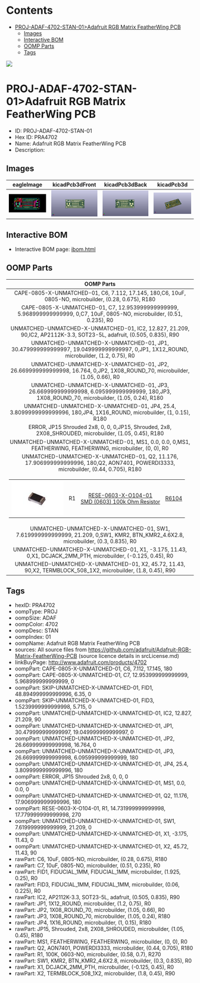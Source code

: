 



Contents
========

* [PROJ-ADAF-4702-STAN-01>Adafruit RGB Matrix FeatherWing PCB](#proj-adaf-4702-stan-01adafruit-rgb-matrix-featherwing-pcb)
	* [Images](#images)
	* [Interactive BOM](#interactive-bom)
	* [OOMP Parts](#oomp-parts)
	* [Tags](#tags)
  
![][im]
# PROJ-ADAF-4702-STAN-01>Adafruit RGB Matrix FeatherWing PCB

- ID: PROJ-ADAF-4702-STAN-01
- Hex ID: PRA4702
- Name: Adafruit RGB Matrix FeatherWing PCB
- Description: 

## Images
  
  

|eagleImage|kicadPcb3dFront|kicadPcb3dBack|kicadPcb3d|
| :---: | :---: | :---: | :---: |
|[![eagleImage](eagleImage_140.png)](eagleImage_600.png)|[![kicadPcb3dFront](kicadPcb3dFront_140.png)](kicadPcb3dFront_600.png)|[![kicadPcb3dBack](kicadPcb3dBack_140.png)](kicadPcb3dBack_600.png)|[![kicadPcb3d](kicadPcb3d_140.png)](kicadPcb3d_600.png)|

## Interactive BOM

- Interactive BOM page: [ibom.html](kicad/bom/ibom.html)

## OOMP Parts
  

|OOMP Parts|
| :---: |
|CAPE-0805-X-UNMATCHED-01, C6, 7.112, 17.145, 180,C6, 10uF, 0805-NO, microbuilder, (0.28, 0.675), R180|
|CAPE-0805-X-UNMATCHED-01, C7, 12.953999999999999, 5.968999999999999, 0,C7, 10uF, 0805-NO, microbuilder, (0.51, 0.235), R0|
|UNMATCHED-UNMATCHED-X-UNMATCHED-01, IC2, 12.827, 21.209, 90,IC2, AP2112K-3.3, SOT23-5L, adafruit, (0.505, 0.835), R90|
|UNMATCHED-UNMATCHED-X-UNMATCHED-01, JP1, 30.479999999999997, 19.049999999999997, 0,JP1, 1X12_ROUND, microbuilder, (1.2, 0.75), R0|
|UNMATCHED-UNMATCHED-X-UNMATCHED-01, JP2, 26.669999999999998, 16.764, 0,JP2, 1X08_ROUND_70, microbuilder, (1.05, 0.66), R0|
|UNMATCHED-UNMATCHED-X-UNMATCHED-01, JP3, 26.669999999999998, 6.095999999999999, 180,JP3, 1X08_ROUND_70, microbuilder, (1.05, 0.24), R180|
|UNMATCHED-UNMATCHED-X-UNMATCHED-01, JP4, 25.4, 3.8099999999999996, 180,JP4, 1X16_ROUND, microbuilder, (1, 0.15), R180|
|ERROR, JP15 Shrouded 2x8, 0, 0, 0,JP15, Shrouded, 2x8, 2X08_SHROUDED, microbuilder, (1.05, 0.45), R180|
|UNMATCHED-UNMATCHED-X-UNMATCHED-01, MS1, 0.0, 0.0, 0,MS1, FEATHERWING, FEATHERWING, microbuilder, (0, 0), R0|
|UNMATCHED-UNMATCHED-X-UNMATCHED-01, Q2, 11.176, 17.906999999999996, 180,Q2, AON7401, POWERDI3333, microbuilder, (0.44, 0.705), R180|
|<table><tr><td>![RESE-0603-X-O104-01](https://raw.githubusercontent.com/oomlout/oomlout_OOMP_parts/main/RESE-0603-X-O104-01/image_140.jpg)</td><td> R1</td><td>[RESE-0603-X-O104-01<br>SMD (0603) 100k Ohm Resistor](https://github.com/oomlout/oomlout_OOMP_parts/tree/main/RESE-0603-X-O104-01/)</td><td>[R6104](https://github.com/oomlout/oomlout_OOMP_parts/tree/main/RESE-0603-X-O104-01/)</td></tr></table>|
|UNMATCHED-UNMATCHED-X-UNMATCHED-01, SW1, 7.619999999999999, 21.209, 0,SW1, KMR2, BTN_KMR2_4.6X2.8, microbuilder, (0.3, 0.835), R0|
|UNMATCHED-UNMATCHED-X-UNMATCHED-01, X1, -3.175, 11.43, 0,X1, DCJACK_2MM_PTH, microbuilder, (-0.125, 0.45), R0|
|UNMATCHED-UNMATCHED-X-UNMATCHED-01, X2, 45.72, 11.43, 90,X2, TERMBLOCK_508_1X2, microbuilder, (1.8, 0.45), R90|

## Tags

- hexID: PRA4702
- oompType: PROJ
- oompSize: ADAF
- oompColor: 4702
- oompDesc: STAN
- oompIndex: 01
- oompName: Adafruit RGB Matrix FeatherWing PCB
- sources: All source files from https://github.com/adafruit/Adafruit-RGB-Matrix-FeatherWing-PCB (source licence details in srcLicense.md)
- linkBuyPage: http://www.adafruit.com/products/4702
- oompPart: CAPE-0805-X-UNMATCHED-01, C6, 7.112, 17.145, 180
- oompPart: CAPE-0805-X-UNMATCHED-01, C7, 12.953999999999999, 5.968999999999999, 0
- oompPart: SKIP-UNMATCHED-X-UNMATCHED-01, FID1, 48.894999999999996, 6.35, 0
- oompPart: SKIP-UNMATCHED-X-UNMATCHED-01, FID3, 1.5239999999999998, 5.715, 0
- oompPart: UNMATCHED-UNMATCHED-X-UNMATCHED-01, IC2, 12.827, 21.209, 90
- oompPart: UNMATCHED-UNMATCHED-X-UNMATCHED-01, JP1, 30.479999999999997, 19.049999999999997, 0
- oompPart: UNMATCHED-UNMATCHED-X-UNMATCHED-01, JP2, 26.669999999999998, 16.764, 0
- oompPart: UNMATCHED-UNMATCHED-X-UNMATCHED-01, JP3, 26.669999999999998, 6.095999999999999, 180
- oompPart: UNMATCHED-UNMATCHED-X-UNMATCHED-01, JP4, 25.4, 3.8099999999999996, 180
- oompPart: ERROR, JP15 Shrouded 2x8, 0, 0, 0
- oompPart: UNMATCHED-UNMATCHED-X-UNMATCHED-01, MS1, 0.0, 0.0, 0
- oompPart: UNMATCHED-UNMATCHED-X-UNMATCHED-01, Q2, 11.176, 17.906999999999996, 180
- oompPart: RESE-0603-X-O104-01, R1, 14.731999999999998, 17.779999999999998, 270
- oompPart: UNMATCHED-UNMATCHED-X-UNMATCHED-01, SW1, 7.619999999999999, 21.209, 0
- oompPart: UNMATCHED-UNMATCHED-X-UNMATCHED-01, X1, -3.175, 11.43, 0
- oompPart: UNMATCHED-UNMATCHED-X-UNMATCHED-01, X2, 45.72, 11.43, 90
- rawPart: C6, 10uF, 0805-NO, microbuilder, (0.28, 0.675), R180
- rawPart: C7, 10uF, 0805-NO, microbuilder, (0.51, 0.235), R0
- rawPart: FID1, FIDUCIAL_1MM, FIDUCIAL_1MM, microbuilder, (1.925, 0.25), R0
- rawPart: FID3, FIDUCIAL_1MM, FIDUCIAL_1MM, microbuilder, (0.06, 0.225), R0
- rawPart: IC2, AP2112K-3.3, SOT23-5L, adafruit, (0.505, 0.835), R90
- rawPart: JP1, 1X12_ROUND, microbuilder, (1.2, 0.75), R0
- rawPart: JP2, 1X08_ROUND_70, microbuilder, (1.05, 0.66), R0
- rawPart: JP3, 1X08_ROUND_70, microbuilder, (1.05, 0.24), R180
- rawPart: JP4, 1X16_ROUND, microbuilder, (1, 0.15), R180
- rawPart: JP15, Shrouded, 2x8, 2X08_SHROUDED, microbuilder, (1.05, 0.45), R180
- rawPart: MS1, FEATHERWING, FEATHERWING, microbuilder, (0, 0), R0
- rawPart: Q2, AON7401, POWERDI3333, microbuilder, (0.44, 0.705), R180
- rawPart: R1, 100K, 0603-NO, microbuilder, (0.58, 0.7), R270
- rawPart: SW1, KMR2, BTN_KMR2_4.6X2.8, microbuilder, (0.3, 0.835), R0
- rawPart: X1, DCJACK_2MM_PTH, microbuilder, (-0.125, 0.45), R0
- rawPart: X2, TERMBLOCK_508_1X2, microbuilder, (1.8, 0.45), R90



[im]: kicadPcb3d_450.png
